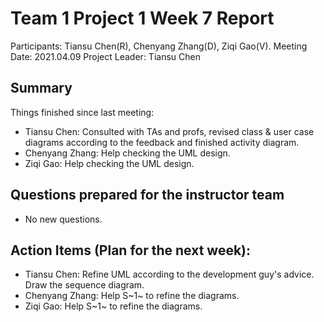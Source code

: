 # Team 1 Project 1 Week 7 Report
Participants: Tiansu Chen(R), Chenyang Zhang(D), Ziqi Gao(V).
Meeting Date: 2021.04.09
Project Leader: Tiansu Chen

## Summary
Things finished since last meeting:

+ Tiansu Chen: Consulted with TAs and profs, revised class & user case diagrams according to the feedback and finished activity diagram.
+ Chenyang Zhang: Help checking the UML design.
+ Ziqi Gao: Help checking the UML design.

## Questions prepared for the instructor team
+ No new questions.

## Action Items (Plan for the next week):
+ Tiansu Chen: Refine UML according to the development guy's advice. Draw the sequence diagram.
+ Chenyang Zhang: Help S~1~ to refine the diagrams. 
+ Ziqi Gao: Help S~1~ to refine the diagrams. 
